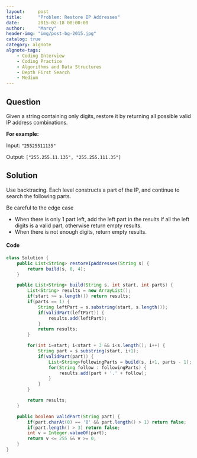 ```yaml
---
layout:     post
title:      "Problem: Restore IP Addresses"
date:       2015-02-18 00:00:00
author:     "Marcy"
header-img: "img/post-bg-2015.jpg"
catalog: true
category: algnote
algnote-tags:
    - Coding Interview
    - Coding Practice
    - Algorithms and Data Structures
    - Depth First Search
    - Medium
---
```


## Question

Given a string containing only digits, restore it by returning all possible valid IP address combinations.

**For example:**

Input: `"25525511135"`

Output: `["255.255.11.135", "255.255.111.35"]`

## Solution
Use backtracing. Each level constructs a part of the IP, and continue to search the following parts.

Be careful to the edge case
- When there is only 1 part left, add the left part in the results if all the left digits is a valid part, otherwise return empty results.
- When there is not enough digits, return empty results.

#### Code
```java
class Solution {
    public List<String> restoreIpAddresses(String s) {
        return build(s, 0, 4);
    }

    public List<String> build(String s, int start, int parts) {
        List<String> results = new ArrayList();
        if(start >= s.length()) return results;
        if(parts == 1) {
            String leftPart = s.substring(start, s.length());
            if(validPart(leftPart)) {
                results.add(leftPart);
            }
            return results;
        }

        for(int i=start; i<start + 3 && i<s.length(); i++) {
            String part = s.substring(start, i+1);
            if(validPart(part)) {
                List<String>followingParts = build(s, i+1, parts - 1);
                for(String follow : followingParts) {
                    results.add(part + '.' + follow);
                }
            }
        }

        return results;
    }

    public boolean validPart(String part) {
        if(part.charAt(0) == '0' && part.length() > 1) return false;
        if(part.length() > 3) return false;
        int v = Integer.valueOf(part);
        return v <= 255 && v >= 0;
    }
}
```
